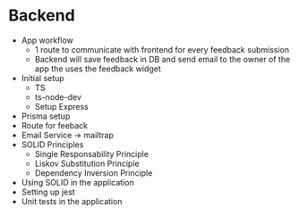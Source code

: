 # Backend
- App workflow
  - 1 route to communicate with frontend for every feedback submission
  - Backend will save feedback in DB and send email to the owner of the app the uses the feedback widget
- Initial setup
  - TS
  - ts-node-dev
  - Setup Express
- Prisma setup
- Route for feeback
- Email Service -> mailtrap
- SOLID Principles
  - Single Responsability Principle
  - Liskov Substitution Principle
  - Dependency Inversion Principle
- Using SOLID in the application
- Setting up jest
- Unit tests in the application
